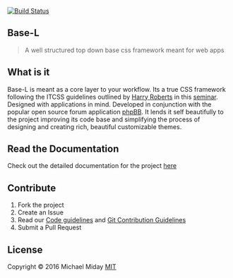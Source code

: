 [![Build Status](https://img.shields.io/travis/hanakin/base-l/master.svg)](http://travis-ci.org/hanakin/base-l/master)

## Base-L
> A well structured top down base css framework meant for web apps

## What is it
Base-L is meant as a core layer to your workflow. Its a true CSS framework following
the ITCSS guidelines outlined by [Harry Roberts](http://www.csswizardry.com) in
this [seminar](https://www.youtube.com/watch?v=1OKZOV-iLj4). Designed with
applications in mind. Developed in conjunction with the popular open source
forum application [phpBB](https://www.phpbb.com). It lends it self beautifully to
the project improving its code base and simplifying the process of designing and
creating rich, beautiful customizable themes.

## Read the Documentation
Check out the detailed documentation for the project [here](http://hanakin.github.io/base-l)

## Contribute
1. Fork the project
2. Create an Issue
3. Read our [Code guidelines](/codeing-guidelines) and [Git Contribution Guidelines](/git-quidelines)
4. Submit a Pull Request

## License
Copyright ©️ 2016 Michael Miday
[MIT](https://opensource.org/licenses/MIT)
